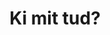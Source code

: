 ---
layout: riddle
title: Ki mit tud?
sha256: 1087ef1c691e27d4c22778d9ad46d1a15f73e8aac6999593f2fc36f6aae73259
image: normal_4bb6491e46496d21.jpg
creator: Kozaróczy Zsolt
year: 2015
---